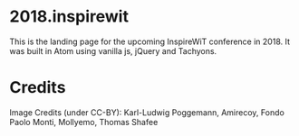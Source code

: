 # 2018.inspirewit
This is the landing page for the upcoming InspireWiT conference in 2018.
It was built in Atom using vanilla js, jQuery and Tachyons.

# Credits
Image Credits (under CC-BY): Karl-Ludwig Poggemann, Amirecoy, Fondo Paolo Monti, Mollyemo, Thomas Shafee
